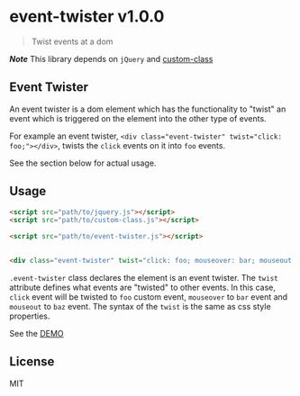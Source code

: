 # event-twister v1.0.0

> Twist events at a dom

***Note*** This library depends on `jQuery` and [custom-class](https://github.com/kt3k/custom-class)

## Event Twister

An event twister is a dom element which has the functionality to "twist" an event which is triggered on the element into the other type of events.

For example an event twister, `<div class="event-twister" twist="click: foo;"></div>`, twists the `click` events on it into `foo` events.

See the section below for actual usage.

## Usage

```html
<script src="path/to/jquery.js"></script>
<script src="path/to/custom-class.js"></script>

<script src="path/to/event-twister.js"></script>


<div class="event-twister" twist="click: foo; mouseover: bar; mouseout: baz;">...</div>
```

`.event-twister` class declares the element is an event twister. The `twist` attribute defines what events are "twisted" to other events. In this case, `click` event will be twisted to `foo` custom event, `mouseover` to `bar` event and `mouseout` to `baz` event. The syntax of the `twist` is the same as css style properties.

See the [DEMO](https://kt3k.github.io/event-twister/test.html)

## License

MIT
